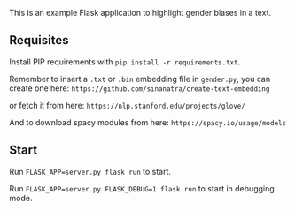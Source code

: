 This is an example Flask application to highlight gender biases in a text.

Requisites
----------

Install PIP requirements with `pip install -r requirements.txt`.

Remember to insert a `.txt` or `.bin` embedding file in `gender.py`, you can create one here: `https://github.com/sinanatra/create-text-embedding`

or fetch it from here: `https://nlp.stanford.edu/projects/glove/` 

And to download spacy modules from here: `https://spacy.io/usage/models`

Start
-----

Run `FLASK_APP=server.py flask run` to start.

Run `FLASK_APP=server.py FLASK_DEBUG=1 flask run` to start in debugging mode.
